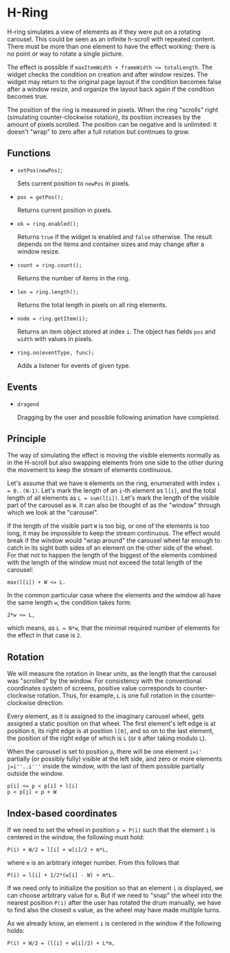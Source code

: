 # H-Ring

H-ring simulates a view of elements as if they were put on a rotating
carousel. This could be seen as an infinite h-scroll with repeated
content. There must be more than one element to have the effect
working: there is no point or way to rotate a single picture.

The effect is possible if `maxItemWidth + frameWidth <= totalLength`.
The widget checks the condition on creation and after window resizes.
The widget may return to the original page layout if the condition
becomes false after a window resize, and organize the layout back again
if the condition becomes true.

The position of the ring is measured in pixels. When the ring "scrolls"
right (simulating counter-clockwise rotation), its position increases
by the amount of pixels scrolled. The position can be negative and is
unlimited: it doesn't "wrap" to zero after a full rotation but continues
to grow.


## Functions

* `setPos(newPos)`;

	Sets current position to `newPos` in pixels.


* `pos = getPos();`

	Returns current position in pixels.


* `ok = ring.enabled();`

	Returns `true` if the widget is enabled and `false` otherwise. The
	result depends on the items and container sizes and may change after
	a window resize.


* `count = ring.count();`

	Returns the number of items in the ring.

* `len = ring.length();`

	Returns the total length in pixels on all ring elements.


* `node = ring.getItem(i);`

	Returns an item object stored at index `i`. The object has fields
	`pos` and `width` with values in pixels.


* `ring.on(eventType, func);`

	Adds a listener for events of given type.


## Events

* `dragend`

	Dragging by the user and possible following animation have completed.


## Principle

The way of simulating the effect is moving the visible elements
normally as in the H-scroll but also swapping elements from one side to
the other during the movement to keep the stream of elements
continuous.

Let's assume that we have `N` elements on the ring, enumerated with
index `i = 0..(N-1)`. Let's mark the length of an `i`-th element as
`l[i]`, and the total length of all elements as `L = sum(l[i])`.
Let's mark the length of the visible part of the carousel as `W`. It
can also be thought of as the "window" through which we look at the
"carousel".

If the length of the visible part `W` is too
big, or one of the elements is too long, it may be impossible to keep
the stream continuous. The effect would break if the window would "wrap
around" the carousel wheel far enough to catch in its sight both sides
of an element on the other side of the wheel. For that not to happen
the length of the biggest of the elements combined with the length of
the window must not exceed the total length of the carousel:

	max(l[i]) + W <= L.

In the common particular case where the elements and the
window all have the same length `w`, the condition takes form:

	2*w <= L,

which means, as `L = N*w`, that the minimal required number of
elements for the effect in that case is `2`.


## Rotation

We will measure the rotation in linear units, as the length that the
carousel was "scrolled" by the window. For consistency with the
conventional coordinates system of screens, positive value corresponds
to counter-clockwise rotation. Thus, for example, `L` is one full
rotation in the counter-clockwise direction.

Every element, as it is assigned to the imaginary carousel wheel, gets
assigned a static position on that wheel. The first element's left edge
is at position `0`, its right edge is at position `l[0]`, and so on to
the last element, the position of the right edge of which is `L` (or
`0` after taking modulo `L`).

When the carousel is set to position `p`, there will be one element
`i=i'` partially (or possibly fully) visible at the left side, and zero
or more elements `j=i''..i'''` inside the window, with the last of them
possible partially outside the window.

	p[i] <= p < p[i] + l[i]
	p < p[j] < p + W


## Index-based coordinates

If we need to set the wheel in position `p = P(i)` such that the
element `i` is centered in the window, the following must hold:

	P(i) + W/2 = l[i] + w[i]/2 + m*L,

where `m` is an arbitrary integer number. From this follows
that

	P(i) = l[i] + 1/2*(w[i] - W) + m*L.

If we need only to initialize the position so that an element `i` is displayed, we can choose arbitrary value for `m`. But if we need to "snap"
the wheel into the nearest position `P(i)` after the user has rotated the drum
manually, we have to find also the closest `m` value, as the wheel may have made multiple turns.

As we already know, an element `i` is centered in the window if the
following holds:

	P(i) + W/2 = (l[i] + w[i]/2) + L*m,

